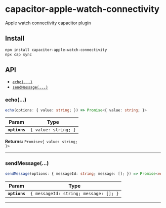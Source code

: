 # capacitor-apple-watch-connectivity

Apple watch connectivity capacitor plugin

## Install

```bash
npm install capacitor-apple-watch-connectivity
npx cap sync
```

## API

<docgen-index>

* [`echo(...)`](#echo)
* [`sendMessage(...)`](#sendmessage)

</docgen-index>

<docgen-api>
<!--Update the source file JSDoc comments and rerun docgen to update the docs below-->

### echo(...)

```typescript
echo(options: { value: string; }) => Promise<{ value: string; }>
```

| Param         | Type                            |
| ------------- | ------------------------------- |
| **`options`** | <code>{ value: string; }</code> |

**Returns:** <code>Promise&lt;{ value: string; }&gt;</code>

--------------------


### sendMessage(...)

```typescript
sendMessage(options: { messageId: string; message: []; }) => Promise<void>
```

| Param         | Type                                             |
| ------------- | ------------------------------------------------ |
| **`options`** | <code>{ messageId: string; message: []; }</code> |

--------------------

</docgen-api>
